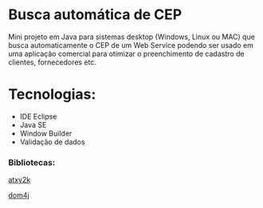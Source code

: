 # Busca automática de CEP
Mini projeto em Java para sistemas desktop (Windows, Linux ou MAC) que  busca automaticamente o CEP de um Web Service podendo ser usado em uma aplicação comercial para otimizar o preenchimento de cadastro de clientes, fornecedores etc.



# Tecnologias:
- IDE Eclipse
- Java SE
- Window Builder
- Validação de dados

### Bibliotecas:
[atxy2k](http://atxy2k.github.io/RestrictedTextField/)

[dom4j](https://dom4j.github.io/)
